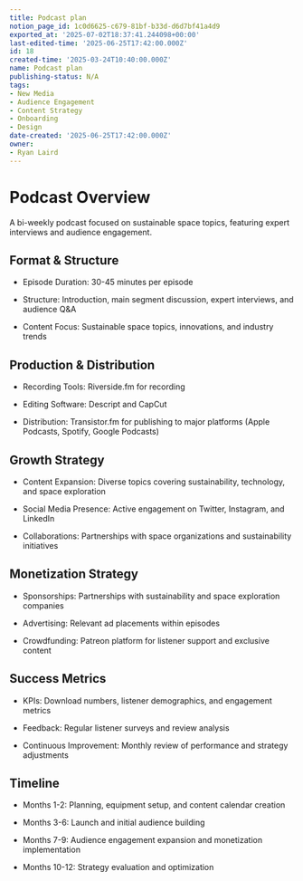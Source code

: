 ```yaml
---
title: Podcast plan
notion_page_id: 1c0d6625-c679-81bf-b33d-d6d7bf41a4d9
exported_at: '2025-07-02T18:37:41.244098+00:00'
last-edited-time: '2025-06-25T17:42:00.000Z'
id: 18
created-time: '2025-03-24T10:40:00.000Z'
name: Podcast plan
publishing-status: N/A
tags:
- New Media
- Audience Engagement
- Content Strategy
- Onboarding
- Design
date-created: '2025-06-25T17:42:00.000Z'
owner:
- Ryan Laird
---
```


# Podcast Overview

A bi-weekly podcast focused on sustainable space topics, featuring expert interviews and audience engagement.

## Format & Structure

- Episode Duration: 30-45 minutes per episode

- Structure: Introduction, main segment discussion, expert interviews, and audience Q&A

- Content Focus: Sustainable space topics, innovations, and industry trends

## Production & Distribution

- Recording Tools: Riverside.fm for recording

- Editing Software: Descript and CapCut

- Distribution: Transistor.fm for publishing to major platforms (Apple Podcasts, Spotify, Google Podcasts)

## Growth Strategy

- Content Expansion: Diverse topics covering sustainability, technology, and space exploration

- Social Media Presence: Active engagement on Twitter, Instagram, and LinkedIn

- Collaborations: Partnerships with space organizations and sustainability initiatives

## Monetization Strategy

- Sponsorships: Partnerships with sustainability and space exploration companies

- Advertising: Relevant ad placements within episodes

- Crowdfunding: Patreon platform for listener support and exclusive content

## Success Metrics

- KPIs: Download numbers, listener demographics, and engagement metrics

- Feedback: Regular listener surveys and review analysis

- Continuous Improvement: Monthly review of performance and strategy adjustments

## Timeline

- Months 1-2: Planning, equipment setup, and content calendar creation

- Months 3-6: Launch and initial audience building

- Months 7-9: Audience engagement expansion and monetization implementation

- Months 10-12: Strategy evaluation and optimization